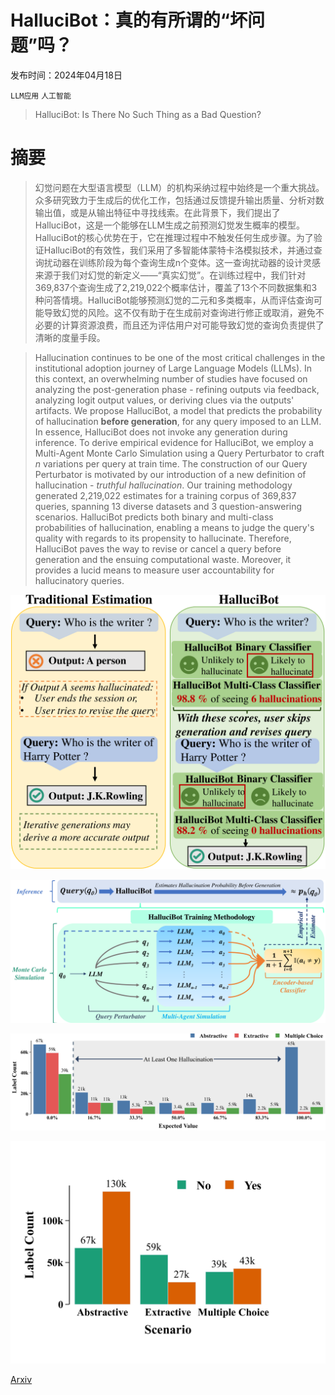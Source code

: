 # HalluciBot：真的有所谓的“坏问题”吗？

发布时间：2024年04月18日

`LLM应用` `人工智能`

> HalluciBot: Is There No Such Thing as a Bad Question?

# 摘要

> 幻觉问题在大型语言模型（LLM）的机构采纳过程中始终是一个重大挑战。众多研究致力于生成后的优化工作，包括通过反馈提升输出质量、分析对数输出值，或是从输出特征中寻找线索。在此背景下，我们提出了HalluciBot，这是一个能够在LLM生成之前预测幻觉发生概率的模型。HalluciBot的核心优势在于，它在推理过程中不触发任何生成步骤。为了验证HalluciBot的有效性，我们采用了多智能体蒙特卡洛模拟技术，并通过查询扰动器在训练阶段为每个查询生成n个变体。这一查询扰动器的设计灵感来源于我们对幻觉的新定义——“真实幻觉”。在训练过程中，我们针对369,837个查询生成了2,219,022个概率估计，覆盖了13个不同数据集和3种问答情境。HalluciBot能够预测幻觉的二元和多类概率，从而评估查询可能导致幻觉的风险。这不仅有助于在生成前对查询进行修正或取消，避免不必要的计算资源浪费，而且还为评估用户对可能导致幻觉的查询负责提供了清晰的度量手段。

> Hallucination continues to be one of the most critical challenges in the institutional adoption journey of Large Language Models (LLMs). In this context, an overwhelming number of studies have focused on analyzing the post-generation phase - refining outputs via feedback, analyzing logit output values, or deriving clues via the outputs' artifacts. We propose HalluciBot, a model that predicts the probability of hallucination $\textbf{before generation}$, for any query imposed to an LLM. In essence, HalluciBot does not invoke any generation during inference. To derive empirical evidence for HalluciBot, we employ a Multi-Agent Monte Carlo Simulation using a Query Perturbator to craft $n$ variations per query at train time. The construction of our Query Perturbator is motivated by our introduction of a new definition of hallucination - $\textit{truthful hallucination}$. Our training methodology generated 2,219,022 estimates for a training corpus of 369,837 queries, spanning 13 diverse datasets and 3 question-answering scenarios. HalluciBot predicts both binary and multi-class probabilities of hallucination, enabling a means to judge the query's quality with regards to its propensity to hallucinate. Therefore, HalluciBot paves the way to revise or cancel a query before generation and the ensuing computational waste. Moreover, it provides a lucid means to measure user accountability for hallucinatory queries.

![HalluciBot：真的有所谓的“坏问题”吗？](../../../paper_images/2404.12535/x1.png)

![HalluciBot：真的有所谓的“坏问题”吗？](../../../paper_images/2404.12535/x2.png)

![HalluciBot：真的有所谓的“坏问题”吗？](../../../paper_images/2404.12535/x3.png)

![HalluciBot：真的有所谓的“坏问题”吗？](../../../paper_images/2404.12535/x4.png)

[Arxiv](https://arxiv.org/abs/2404.12535)